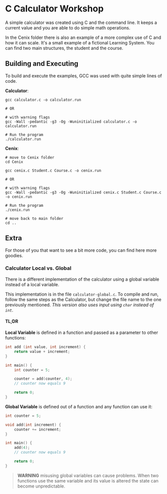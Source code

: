 # C Calculator Workshop

A simple calculator was created using C and the command line. It keeps a current value and you are able to do simple math operations.

In the Cenix folder there is also an example of a more complex use of C and how it can scale. It's a small example of a fictional Learning System. You can find two main structures, the student and the course.

## Building and Executing

To build and execute the examples, GCC was used with quite simple lines of code.

**Calculator**:

```
gcc calculator.c -o calculator.run

# OR

# with warning flags
gcc -Wall -pedantic -g3 -Og -Wuninitialized calculator.c -o calculator.run

# Run the program
./calculator.run 
```

**Cenix**:

```
# move to Cenix folder
cd Cenix

gcc cenix.c Student.c Course.c -o cenix.run

# OR

# with warning flags
gcc -Wall -pedantic -g3 -Og -Wuninitialized cenix.c Student.c Course.c -o cenix.run 

# Run the program
./cenix.run

# move back to main folder
cd ..
```

## Extra

For those of you that want to see a bit more code, you can find here more goodies.

### Calculator Local vs. Global

There is a different implementation of the calculator using a global variable instead of a local variable.

This implementation is in the file `calculator-global.c`. To compile and run, follow the same steps as the Calculator, but change the file name to the one previously mentioned. *This version also uses input using `char` instead of `int`*.

#### TL;DR

**Local Variable** is defined in a function and passed as a parameter to other functions:

```c
int add (int value, int increment) {
    return value + increment;
}

int main() {
    int counter = 5;

    counter = add(counter, 4);
    // counter now equals 9

    return 0;
}
```

**Global Variable** is defined out of a function and any function can use it:

```c
int counter = 5;

void add(int increment) {
    counter += increment;
}

int main() {
    add(4);
    // counter now equals 9

    return 0;
}
```

> **WARNING** misusing global variables can cause problems. When two functions use the same variable and its value is altered the state can become unpredictable.